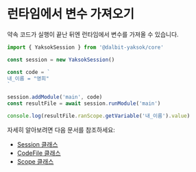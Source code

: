 # 런타임에서 변수 가져오기

약속 코드가 실행이 끝난 뒤엔 런타임에서 변수를 가져올 수 있습니다.

```typescript
import { YaksokSession } from '@dalbit-yaksok/core'

const session = new YaksokSession()

const code = `
내_이름 = "영희"
`

session.addModule('main', code)
const resultFile = await session.runModule('main')

console.log(resultFile.ranScope.getVariable('내_이름').value)
```

자세히 알아보려면 다음 문서를 참조하세요:

-   [Session 클래스](/api/core/mod/classes/Session)
-   [CodeFile 클래스](/api/core/mod/classes/CodeFile)
-   [Scope 클래스](/api/core/mod/classes/Scope)
